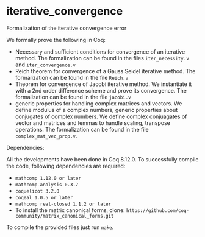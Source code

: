 # iterative_convergence
Formalization of the iterative convergence error

We formally prove the following in Coq:
- Necessary and sufficient conditions for convergence of an iterative method. The formalization can be found in the files `iter_necessity.v` and `iter_convergence.v`
- Reich theorem for convergence of a Gauss Seidel iterative method. The formalization can be found in the file `Reich.v`
- Theorem for convergence of Jacobi iterative method. We instantiate it with a 2nd order difference scheme and prove its convergence. The formalization can be found in the file `jacobi.v`
- generic properties for handling complex matrices and vectors. We define modulus of a complex numbers, generic properties about conjugates of complex numbers. We define complex conjuagates of vector and matrices and lemmas to handle scaling, transpose operations. The formalization can be found in the file `complex_mat_vec_prop.v`.

Dependencies:

All the developments have been done in Coq 8.12.0. To successfully compile the code, following dependencies are required:
- `mathcomp 1.12.0 or later` 
- `mathcomp-analysis 0.3.7`
- `coquelicot 3.2.0`
- `coqeal 1.0.5 or later`
-  `mathcomp real-closed 1.1.2 or later`
- To install the matrix canonical forms, clone: `https://github.com/coq-community/matrix_canonical_forms.git`

To compile the provided files just run `make`. 


